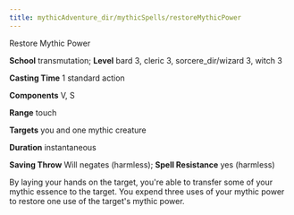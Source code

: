 ```yaml
---
title: mythicAdventure_dir/mythicSpells/restoreMythicPower
---
```

Restore Mythic Power

**School** transmutation; **Level** bard 3, cleric 3, sorcere_dir/wizard 3, witch 3

**Casting Time** 1 standard action

**Components** V, S

**Range** touch

**Targets** you and one mythic creature

**Duration** instantaneous

**Saving Throw** Will negates (harmless); **Spell Resistance** yes (harmless)

By laying your hands on the target, you're able to transfer some of your mythic essence to the target. You expend three uses of your mythic power to restore one use of the target's mythic power.

